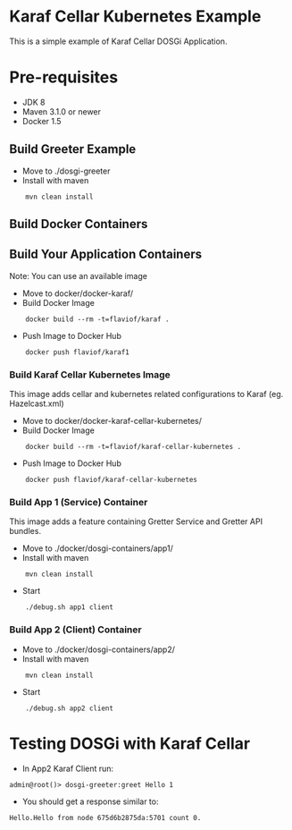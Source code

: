 Karaf Cellar Kubernetes Example
============================
This is a simple example of Karaf Cellar DOSGi Application.

# Pre-requisites

* JDK 8
* Maven 3.1.0 or newer
* Docker 1.5

## Build Greeter Example
* Move to ./dosgi-greeter
* Install with maven
```
    mvn clean install
```

## Build Docker Containers
## Build Your Application Containers
Note: You can use an available image

* Move to docker/docker-karaf/
* Build Docker Image
```
    docker build --rm -t=flaviof/karaf .
```
* Push Image to Docker Hub
```
    docker push flaviof/karaf1
```
### Build Karaf Cellar Kubernetes Image
This image adds cellar and kubernetes related configurations to Karaf (eg. Hazelcast.xml)

* Move to docker/docker-karaf-cellar-kubernetes/
* Build Docker Image
```
    docker build --rm -t=flaviof/karaf-cellar-kubernetes .
```
* Push Image to Docker Hub
```
    docker push flaviof/karaf-cellar-kubernetes
```

### Build App 1 (Service) Container
This image adds a feature containing Gretter Service and Gretter API bundles.

* Move to ./docker/dosgi-containers/app1/
* Install with maven
```
    mvn clean install
```
* Start
```
    ./debug.sh app1 client
```
### Build App 2 (Client) Container
* Move to ./docker/dosgi-containers/app2/
* Install with maven
```
    mvn clean install
```
* Start
```
    ./debug.sh app2 client
```

# Testing DOSGi with Karaf Cellar
* In App2 Karaf Client run:
```
admin@root()> dosgi-greeter:greet Hello 1
```
* You should get a response similar to:
```
Hello.Hello from node 675d6b2875da:5701 count 0.
```
